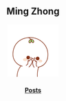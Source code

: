 <div style="text-align: center;">
  <h2>Ming Zhong</h2>
  <img src="/assets/img/sticker/winks.gif" width="120px" height="120px">
  <h4><a href="https://mmzhong.github.io">Posts</4></p>
</div>